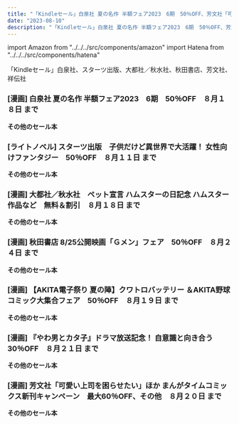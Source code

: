 ```yaml
---
title: "「Kindleセール」白泉社 夏の名作 半額フェア2023　6期　50％OFF、芳文社「可愛い上司を困らせたい」ほか まんがタイムコミックス新刊キャンペーン　最大60％OFF、『やわ男とカタ子』ドラマ放送記念！ 自意識と向き合う　30％OFF"
date: "2023-08-10"
description: "「Kindleセール」白泉社 夏の名作 半額フェア2023　6期　50％OFF、芳文社「可愛い上司を困らせたい」ほか まんがタイムコミックス新刊キャンペーン　最大60％OFF、『やわ男とカタ子』ドラマ放送記念！ 自意識と向き合う　30％OFF"
---
```

import Amazon from "../../../src/components/amazon"
import Hatena from "../../../src/components/hatena"

「Kindleセール」白泉社、スターツ出版、大都社／秋水社、秋田書店、芳文社、祥伝社

### [漫画] 白泉社 夏の名作 半額フェア2023　6期　50％OFF　８月１８日 まで

<Amazon asin="B00DMU8V7E"/>



<Amazon asin="B00TY28KV6"/>



<Amazon asin="B00TY28JEO"/>


**その他のセール本**

<Hatena src="https://kyukyunyorituryo.github.io/kindle_sale/html/20230818s34351.html"/>


### [ライトノベル] スターツ出版　子供だけど異世界で大活躍！ 女性向けファンタジー　50％OFF　８月１１日 まで

<Amazon asin="B09DSX8YT9"/>



<Amazon asin="B093BLS6Y4"/>



<Amazon asin="B08PD6FLH6"/>


**その他のセール本**

<Hatena src="https://kyukyunyorituryo.github.io/kindle_sale/html/20230811s34394.html"/>


### [漫画] 大都社／秋水社　ペット宣言 ハムスターの日記念 ハムスター作品など　無料＆割引　８月１８日 まで

<Amazon asin="B0BR52PWS9"/>



<Amazon asin="B08LPVY4Q3"/>



<Amazon asin="B08J3ZVZFS"/>


**その他のセール本**

<Hatena src="https://kyukyunyorituryo.github.io/kindle_sale/html/20230818s34366.html"/>


### [漫画] 秋田書店 8/25公開映画「Ｇメン」フェア　50％OFF　８月２４日 まで
<Amazon asin="B013DZ3NR0"/>


<Amazon asin="B00HS9UUBA"/>


<Amazon asin="B00FR1KUSO"/>


**その他のセール本**

<Hatena src="https://kyukyunyorituryo.github.io/kindle_sale/html/20230824s34377.html"/>


### [漫画] 【AKITA電子祭り 夏の陣】クワトロバッテリー ＆AKITA野球コミック大集合フェア　50％OFF　８月１９日 まで
<Amazon asin="B0CBBWPL3L"/>


<Amazon asin="B0CBBSLTQR"/>


<Amazon asin="B07FNDKM17"/>


**その他のセール本**

<Hatena src="https://kyukyunyorituryo.github.io/kindle_sale/html/20230819s34435.html"/>


### [漫画] 『やわ男とカタ子』ドラマ放送記念！ 自意識と向き合う　30％OFF　８月２１日 まで
<Amazon asin="B0BYJF973R"/>


<Amazon asin="B01GCNUCJ2"/>


<Amazon asin="B0BQ6T9K9V"/>


**その他のセール本**

<Hatena src="https://kyukyunyorituryo.github.io/kindle_sale/html/20230821s34399.html"/>


### [漫画] 芳文社「可愛い上司を困らせたい」ほか まんがタイムコミックス新刊キャンペーン　最大60％OFF、その他　８月２０日 まで
<Amazon asin="B0CBRZPVBH"/>


<Amazon asin="B0CBRZJWBH"/>


<Amazon asin="B09MQ7KF8W"/>


**その他のセール本**

<Hatena src="https://kyukyunyorituryo.github.io/kindle_sale/html/20230820s34401.html"/>

